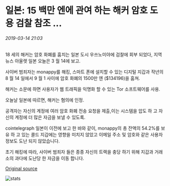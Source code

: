 # 일본: 15 백만 엔에 관여 하는 해커 암호 도용 검찰 참조 ...

###### 2019-03-14 21:03

18 세의 해커는 암호 화폐를 훔치는 일본 도시 우쓰노미야에 검찰에 회부 되었다, 지역 뉴스 아울렛 일본 오늘은 3 월 14에 보고.

사이버 범죄자는 monappy를 해킹, 스마트 폰에 설치할 수 있는 디지털 지갑과 작년의 8 월 14 일에서 9 월 1 사이에 암호 화폐의 1500만 엔 ($134196)을 훔쳐.

해커는 소문에 하면 사용자가 웹 트래픽을 익명화 할 수 있는 Tor 소프트웨어를 사용.

오늘날 일본에 따르면, 해커는 혐의에 인정.

공격자는 자신의 계정에 여러 암호 화폐 전송 요청을 제출,이는 시스템을 압도 하 고 자신의 계정에 더 많은 자금을 보낼 수 있도록.

cointelegraph 일본이 이전에 보고 한 바와 같이, monappy의 총 잔액의 54.2%를 보유 하 고 있는 콜드 지갑에는 영향을 미치지 않았고 이메일 주소 및 암호와 같은 사용자 정보도 도난 되지 않았습니다.

초기 해킹에 따라, 사이버 범죄자 들은 종종 자신의 트랙을 충당 하기 위해 지갑과 거래소의 과다에 도난당 한 자금을 이동 합니다.

[Original source](https://cointelegraph.com/news/japan-hacker-involved-in-15-mln-yen-crypto-theft-referred-to-prosecutors)

![stats](https://c.statcounter.com/11760860/0/a89fa40b/1/ "stats")